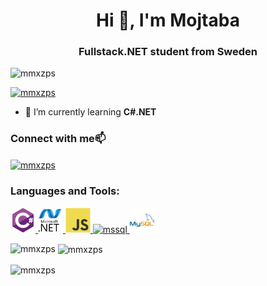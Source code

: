 
<h1 align="center">Hi 👋, I'm Mojtaba</h1>
<h3 align="center">Fullstack.NET student from Sweden</h3>

<p align="left"> <img src="https://komarev.com/ghpvc/?username=mmxzps&label=Profile%20views&color=0e75b6&style=flat" alt="mmxzps" /> </p>

<p align="left"> <a href="https://github.com/ryo-ma/github-profile-trophy"><img src="https://github-profile-trophy.vercel.app/?username=mmxzps" alt="mmxzps" /></a> </p>

- 🌱 I’m currently learning **C#.NET**


<h3 align="left">Connect with me📫</h3>
<p align="left">
<a href="https://linkedin.com/in/mmxzps" target="blank"><img align="center" src="https://raw.githubusercontent.com/rahuldkjain/github-profile-readme-generator/master/src/images/icons/Social/linked-in-alt.svg" alt="mmxzps" height="30" width="40" /></a>
</p>

<h3 align="left">Languages and Tools:</h3>
<p align="left"> <a href="https://www.w3schools.com/cs/" target="_blank" rel="noreferrer"> <img src="https://raw.githubusercontent.com/devicons/devicon/master/icons/csharp/csharp-original.svg" alt="csharp" width="40" height="40"/> </a> <a href="https://dotnet.microsoft.com/" target="_blank" rel="noreferrer"> <img src="https://raw.githubusercontent.com/devicons/devicon/master/icons/dot-net/dot-net-original-wordmark.svg" alt="dotnet" width="40" height="40"/> </a> <a href="https://developer.mozilla.org/en-US/docs/Web/JavaScript" target="_blank" rel="noreferrer"> <img src="https://raw.githubusercontent.com/devicons/devicon/master/icons/javascript/javascript-original.svg" alt="javascript" width="40" height="40"/> </a> <a href="https://www.microsoft.com/en-us/sql-server" target="_blank" rel="noreferrer"> <img src="https://www.svgrepo.com/show/303229/microsoft-sql-server-logo.svg" alt="mssql" width="40" height="40"/> </a> <a href="https://www.mysql.com/" target="_blank" rel="noreferrer"> <img src="https://raw.githubusercontent.com/devicons/devicon/master/icons/mysql/mysql-original-wordmark.svg" alt="mysql" width="40" height="40"/> </a> </p>

<p><img align="left" src="https://github-readme-stats.vercel.app/api/top-langs?username=mmxzps&show_icons=true&locale=en&layout=compact" alt="mmxzps" /></p>

<p>&nbsp;<img align="center" src="https://github-readme-stats.vercel.app/api?username=mmxzps&show_icons=true&locale=en" alt="mmxzps" /></p>

<p><img align="center" src="https://github-readme-streak-stats.herokuapp.com/?user=mmxzps&" alt="mmxzps" /></p>






<!--
**mmxzps/mmxzps** is a ✨ _special_ ✨ repository because its `README.md` (this file) appears on your GitHub profile.

Here are some ideas to get you started:

- 🔭 I’m currently working on ...
- 🌱 I’m currently learning ...
- 👯 I’m looking to collaborate on ...
- 🤔 I’m looking for help with ...
- 💬 Ask me about ...
- 📫 How to reach me: ...
- 😄 Pronouns: ...
- ⚡ Fun fact: ...
-->
